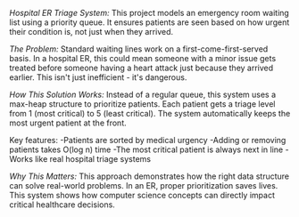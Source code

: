 *Hospital ER Triage System:*
This project models an emergency room waiting list using a priority queue. It ensures patients are seen based on how urgent their condition is, not just when they arrived.

*The Problem:*
Standard waiting lines work on a first-come-first-served basis. In a hospital ER, this could mean someone with a minor issue gets treated before someone having a heart attack just because they arrived earlier. This isn't just inefficient - it's dangerous.

*How This Solution Works:*
Instead of a regular queue, this system uses a max-heap structure to prioritize patients. Each patient gets a triage level from 1 (most critical) to 5 (least critical). The system automatically keeps the most urgent patient at the front.

Key features:
-Patients are sorted by medical urgency
-Adding or removing patients takes O(log n) time
-The most critical patient is always next in line
-Works like real hospital triage systems

*Why This Matters:*
This approach demonstrates how the right data structure can solve real-world problems. In an ER, proper prioritization saves lives. This system shows how computer science concepts can directly impact critical healthcare decisions.

